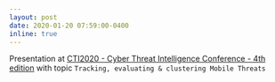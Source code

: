 ```yaml
---
layout: post
date: 2020-01-20 07:59:00-0400
inline: true
---
```


Presentation at [CTI2020 - Cyber Threat Intelligence Conference - 4th edition](https://www.leadersinsecurity.org/events-old/icalrepeat.detail/2020/01/28/267/-/cti2020-cyber-threat-intelligence-conference-4th-edition.html) with topic `Tracking, evaluating & clustering Mobile Threats`
